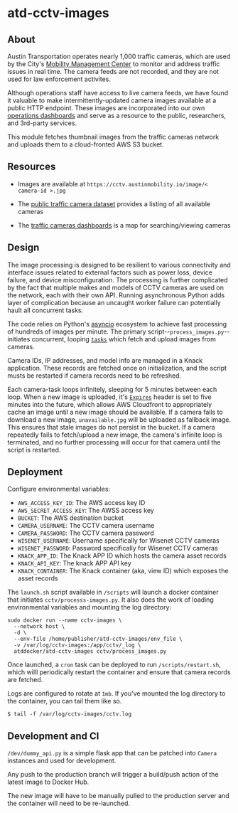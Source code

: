 # atd-cctv-images

## About

Austin Transportation operates nearly 1,000 traffic cameras, which are used by the City's [Mobility Management Center](https://www.austintexas.gov/department/arterial-management) to monitor and address traffic issues in real time. The camera feeds are not recorded, and they are not used for law enforcement activites.

Although operations staff have access to live camera feeds, we have found it valuable to make intermittently-updated camera images available at a public HTTP endpoint. These images are incorporated into our own [operations dashboards](https://data.mobiltiy.austin.gov) and serve as a resource to the public, researchers, and 3rd-party services.

This module fetches thumbnail images from the traffic cameras network and uploads them to a cloud-fronted AWS S3 bucket. 

## Resources

- Images are available at `https://cctv.austinmobility.io/image/< camera-id >.jpg`

- The [public traffic camera dataset](https://data.austintexas.gov/Transportation-and-Mobility/Traffic-Cameras/b4k4-adkb) provides a listing of all available cameras

- The [traffic cameras dashboards](https://data.mobiltiy.austin.gov) is a map for searching/viewing cameras

## Design

The image processing is designed to be resilient to various connectivity and interface issues related to external factors such as power loss, device failure, and device misconfiguration. The processing is further complicated by the fact that multiple makes and models of CCTV cameras are used on the network, each with their own API. Running asynchronous Python adds layer of complication because an uncaught worker failure can potentially hault all concurrent tasks.

The code relies on Python's [asyncio](https://docs.python.org/3/library/asyncio.html) ecosystem to achieve fast processing of hundreds of images per minute. The primary script--`process_images.py`--initiates concurrent, looping [`tasks`](https://docs.python.org/3/library/asyncio-task.html#task-object) which fetch and upload images from cameras.

Camera IDs, IP addresses, and model info are managed in a Knack application. These records are fetched once on initialization, and the script musts be restarted if camera records need to be refreshed.

Each camera-task loops infinitely, sleeping for 5 minutes between each loop. When a new image is uploaded, it's [`Expires`](https://developer.mozilla.org/en-US/docs/Web/HTTP/Headers/Expires) header is set to five minutes into the future, which allows AWS Cloudfront to appropriately cache an image until a new image should be available. If a camera fails to download a new image, `unavailable.jpg` will be uploaded as fallback image. This ensures that stale images do not persist in the bucket. If a camera repeatedly fails to fetch/upload a new image, the camera's infinite loop is terminated, and no further processing will occur for that camera until the script is restarted.

## Deployment

Configure environmental variables:

- `AWS_ACCESS_KEY_ID`: The AWS access key ID
- `AWS_SECRET_ACCESS_KEY`: The AWSS access key
- `BUCKET`: The AWS destination bucket
- `CAMERA_USERNAME`: The CCTV camera username
- `CAMERA_PASSWORD`: The CCTV camera password
- `WISENET_USERNAME`: Username specifically for Wisenet CCTV cameras
- `WISENET_PASSWORD`: Password specifically for Wisenet CCTV cameras
- `KNACK_APP_ID`: The Knack APP ID which hosts the camera asset records
- `KNACK_API_KEY`: The knack APP API key
- `KNACK_CONTAINER`: The Knack container (aka, view ID) which exposes the asset records

The `launch.sh` script available in `/scripts` will launch a docker container that initiates `cctv/processs-images.py`. It also does the work of loading environmental variables and mounting the log directory:

```shell
sudo docker run --name cctv-images \
  --network host \
  -d \
  --env-file /home/publisher/atd-cctv-images/env_file \
  -v /var/log/cctv-images:/app/cctv/_log \
  atddocker/atd-cctv-images cctv/process_images.py
```

Once launched, a `cron` task can be deployed to run `/scripts/restart.sh`, which willl periodically restart the container and ensure that camera records are fetched.

Logs are configured to rotate at `1mb`. If you've mounted the log directory to the container, you can tail them like so.

```
$ tail -f /var/log/cctv-images/cctv.log 
```

## Development and CI

`/dev/dummy_api.py` is a simple flask app that can be patched into `Camera` instances and used for development.

Any push to the production branch will trigger a build/push action of the latest image to Docker Hub.

The new image will have to be manually pulled to the production server and the container will need to be re-launched.
